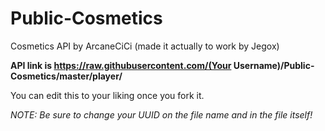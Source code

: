 # Public-Cosmetics
Cosmetics API by ArcaneCiCi (made it actually to work by Jegox)

**API link is https://raw.githubusercontent.com/(Your Username)/Public-Cosmetics/master/player/**

You can edit this to your liking once you fork it.

*NOTE: Be sure to change your UUID on the file name and in the file itself!*
